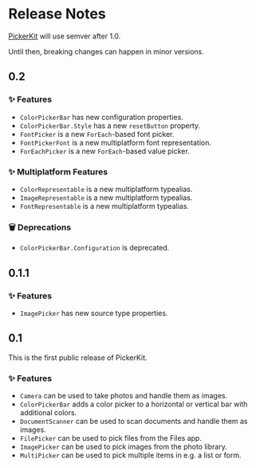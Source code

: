 # Release Notes

[PickerKit](https://github.com/danielsaidi/PickerKit) will use semver after 1.0.

Until then, breaking changes can happen in minor versions.



## 0.2

### ✨ Features

* ``ColorPickerBar`` has new configuration properties.
* ``ColorPickerBar.Style`` has a new `resetButton` property.
* ``FontPicker`` is a new `ForEach`-based font picker.
* ``FontPickerFont`` is a new multiplatform font representation.
* ``ForEachPicker`` is a new `ForEach`-based value picker.

### ✨ Multiplatform Features

* ``ColorRepresentable`` is a new multiplatform typealias.
* ``ImageRepresentable`` is a new multiplatform typealias.
* ``FontRepresentable`` is a new multiplatform typealias.

### 🗑️ Deprecations

* ``ColorPickerBar.Configuration`` is deprecated.



## 0.1.1

### ✨ Features

* ``ImagePicker`` has new source type properties.



## 0.1

This is the first public release of PickerKit.

### ✨ Features

* ``Camera`` can be used to take photos and handle them as images.
* ``ColorPickerBar`` adds a color picker to a horizontal or vertical bar with additional colors.
* ``DocumentScanner`` can be used to scan documents and handle them as images.
* ``FilePicker`` can be used to pick files from the Files app.
* ``ImagePicker`` can be used to pick images from the  photo library.
* ``MultiPicker`` can be used to pick multiple items in e.g. a list or form.
